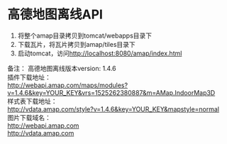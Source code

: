 # 高德地图离线API

1. 将整个amap目录拷贝到tomcat/webapps目录下
2. 下载瓦片，将瓦片拷贝到amap/tiles目录下
3. 启动tomcat，访问[http://localhost:8080/amap/index.html](http://localhost:8080/amap/index.html)

备注：
高德地图离线版本version: 1.4.6 <br>
插件下载地址： <br>
http://webapi.amap.com/maps/modules?v=1.4.6&key=YOUR_KEY&vrs=1525262380887&m=AMap.IndoorMap3D <br>
样式表下载地址： <br>
http://vdata.amap.com/style?v=1.4.6&key=YOUR_KEY&mapstyle=normal <br>
图片下载域名： <br>
http://webapi.amap.com <br>
http://vdata.amap.com <br>

